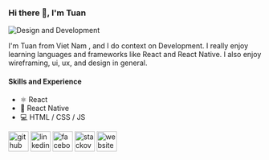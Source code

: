 ### Hi there 👋, I'm Tuan
![Design and Development](https://topdev.vn/blog/wp-content/uploads/2017/04/coder.png)

I'm Tuan from Viet Nam , and I do context on Development. I really enjoy learning languages and frameworks like React and React Native. I also enjoy wireframing, ui, ux, and design in general.

#### Skills and Experience
* ⚛ React
* 📱 React Native
* 💻 HTML / CSS / JS


[<img src='https://cdn.jsdelivr.net/npm/simple-icons@3.0.1/icons/github.svg' alt='github' height='40'>](https://github.com/tuannguyen-1309)  [<img src='https://cdn.jsdelivr.net/npm/simple-icons@3.0.1/icons/linkedin.svg' alt='linkedin' height='40'>](https://www.linkedin.com/in/https://www.linkedin.com/in/tu%E1%BA%A5n-nguy%E1%BB%85n-076442333/?trk=li_LOL_SPIN_global_careers_jobsgtm_conv_acq_dec2022_spinv1/)  [<img src='https://cdn.jsdelivr.net/npm/simple-icons@3.0.1/icons/facebook.svg' alt='facebook' height='40'>](https://www.facebook.com/tuannguyen5.daniel)   [<img src='https://cdn.jsdelivr.net/npm/simple-icons@3.0.1/icons/stackoverflow.svg' alt='stackoverflow' height='40'>](https://stackoverflow.com/users/28207442/tuannguyen-1309)    [<img src='https://cdn.jsdelivr.net/npm/simple-icons@3.0.1/icons/icloud.svg' alt='website' height='40'>](https://github.com/tuannguyen-1309)  

